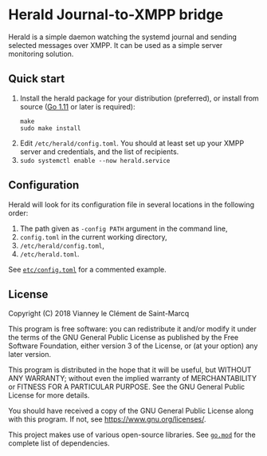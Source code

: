 Herald Journal-to-XMPP bridge
==============================

Herald is a simple daemon watching the systemd journal and sending selected
messages over XMPP.  It can be used as a simple server monitoring solution.


Quick start
------------

1. Install the herald package for your distribution (preferred), or install
   from source ([Go 1.11][golang] or later is required):
   ``` shell
   make
   sudo make install
   ```
2. Edit `/etc/herald/config.toml`.  You should at least set up your XMPP server
   and credentials, and the list of recipients.
3. `sudo systemctl enable --now herald.service`

[golang]: https://golang.org/dl/


Configuration
--------------

Herald will look for its configuration file in several locations in the
following order:

1. The path given as `-config PATH` argument in the command line,
2. `config.toml` in the current working directory,
3. `/etc/herald/config.toml`,
4. `/etc/herald.toml`.

See [`etc/config.toml`](etc/config.toml) for a commented example.


License
--------

Copyright (C) 2018  Vianney le Clément de Saint-Marcq

This program is free software: you can redistribute it and/or modify
it under the terms of the GNU General Public License as published by
the Free Software Foundation, either version 3 of the License, or
(at your option) any later version.

This program is distributed in the hope that it will be useful,
but WITHOUT ANY WARRANTY; without even the implied warranty of
MERCHANTABILITY or FITNESS FOR A PARTICULAR PURPOSE.  See the
GNU General Public License for more details.

You should have received a copy of the GNU General Public License
along with this program.  If not, see <https://www.gnu.org/licenses/>.

This project makes use of various open-source libraries.
See [`go.mod`](go.mod) for the complete list of dependencies.
